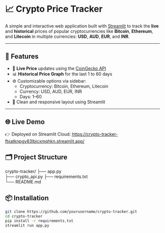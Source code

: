 # 📈 Crypto Price Tracker

A simple and interactive web application built with [Streamlit](https://streamlit.io) to track the **live** and **historical** prices of popular cryptocurrencies like **Bitcoin**, **Ethereum**, and **Litecoin** in multiple currencies: **USD**, **AUD**, **EUR**, and **INR**.

---

## 🚀 Features

- 🔄 **Live Price** updates using the [CoinGecko API](https://www.coingecko.com/en/api)
- 📊 **Historical Price Graph** for the last 1 to 60 days
- ⚙️ Customizable options via sidebar:
  - Cryptocurrency: Bitcoin, Ethereum, Litecoin
  - Currency: USD, AUD, EUR, INR
  - Days: 1–60
- 🌙 Clean and responsive layout using Streamlit

---

## 🌐 Live Demo
👉 Deployed on Streamlit Cloud:
https://crypto-tracker-ftxatknpgy83lbjcxmqhkn.streamlit.app/

## 🗂️ Project Structure
crypto-tracker/
├── app.py               
├── crypto_api.py
├── requirements.txt     
└── README.md       

## 📦 Installation

```bash
git clone https://github.com/yourusername/crypto-tracker.git
cd crypto-tracker
pip install -r requirements.txt
streamlit run app.py
